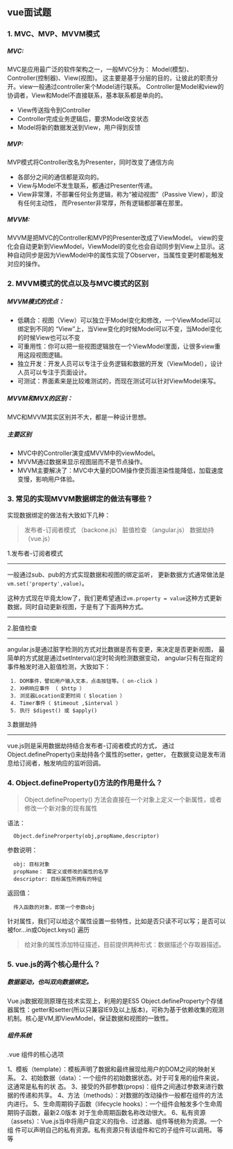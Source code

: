 ## vue面试题
### 1. MVC、MVP、MVVM模式

##### MVC:
  MVC是应用最广泛的软件架构之一，一般MVC分为：
  Model(模型)、Controller(控制器)、View(视图)。
  这主要是基于分层的目的，让彼此的职责分开。view一般通过controller来个Model进行联系。
  Controller是Model和view的协调者，View和Model不直接联系，基本联系都是单向的。
  - View传送指令到Controller
  - Controller完成业务逻辑后，要求Model改变状态
  - Model将新的数据发送到View，用户得到反馈
##### MVP:
  MVP模式将Controller改名为Presenter，同时改变了通信方向
  - 各部分之间的通信都是双向的。
  - View与Model不发生联系，都通过Presenter传递。
  - View非常薄，不部署任何业务逻辑，称为“被动视图”（Passive View），即没有任何主动性，
  而Presenter非常厚，所有逻辑都部署在那里。
##### MVVM:
  MVVM是把MVC的Controller和MVP的Presenter改成了ViewModel。
  view的变化会自动更新到ViewModel，ViewModel的变化也会自动同步到View上显示。这种自动同步是因为ViewModel中的属性实现了Observer，当属性变更时都能触发对应的操作。
  
 
### 2. MVVM模式的优点以及与MVC模式的区别
  
##### MVVM模式的优点：
  - 低耦合：视图（View）可以独立于Model变化和修改，一个ViewModel可以绑定到不同的
  “View”上，当View变化的时候Model可以不变，当Model变化的时候View也可以不变
  - 可重用性：你可以把一些视图逻辑放在一个ViewModel里面，让很多view重用这段视图逻辑。
  - 独立开发：开发人员可以专注于业务逻辑和数据的开发（ViewModel），设计人员可以专注于页面设计。
  - 可测试：界面素来是比较难测试的，而现在测试可以针对ViewModel来写。
##### MVVM和MVX的区别：
  MVC和MVVM其实区别并不大，都是一种设计思想。
##### 主要区别
  - MVC中的Controller演变成MVVM中的viewModel。
  - MVVM通过数据来显示视图层而不是节点操作。
  - MVVM主要解决了：MVC中大量的DOM操作使页面渲染性能降低，加载速度变慢，影响用户体验。
  
 
### 3. 常见的实现MVVM数据绑定的做法有哪些？

  实现数据绑定的做法有大致如下几种：
  > 发布者-订阅者模式 （backone.js）
  > 脏值检查 （angular.js）
  > 数据劫持 （vue.js）
  
  1.发布者-订阅者模式
  
  ----
  
  一般通过sub、pub的方式实现数据和视图的绑定监听，
  更新数据方式通常做法是`vm.set('property',value)`。
  
  这种方式现在毕竟太low了，我们更希望通过`vm.property = value`这种方式更新数据，同时自动更新视图，于是有了下面两种方式。
  
  ----
  
  2.脏值检查
  
  ----
  
  angular.js是通过脏字检测的方式对比数据是否有变更，来决定是否更新视图，
  最简单的方式就是通过setInterval()定时轮询检测数据变动，
  angular只有在指定的事件触发时进入脏值检测，大致如下：
  ```
   1. DOM事件，譬如用户输入文本，点击按钮等。（ on-click ）
   2. XHR响应事件 （ $http ）
   3. 浏览器Location变更时间（ $location ）
   4. Timer事件（ $timeout ,$interval ）
   5. 执行 $digest() 或 $apply()
  ```
  3.数据劫持
  
  ----
  
  vue.js则是采用数据劫持结合发布者-订阅者模式的方式，
  通过Object.defineProperty()来劫持各个属性的setter，getter，
  在数据变动是发布消息给订阅者，触发响应的监听回调。
  
  
### 4. Object.defineProperty()方法的作用是什么？
> Object.defineProperty() 方法会直接在一个对象上定义一个新属性，或者修改一个新对象的现有属性

语法：
```
  Object.defineProrperty(obj,propName,descriptor)
```
参数说明：
```
  obj: 目标对象
  propName： 需定义或修改的属性的名字
  descriptor: 目标属性所拥有的特征
```
返回值：
```
  传入函数的对象，即第一个参数obj
```
针对属性，我们可以给这个属性设置一些特性，比如是否只读不可以写；是否可以被for…in或Object.keys() 遍历
> 给对象的属性添加特征描述，目前提供两种形式：数据描述个存取器描述。

### 5. vue.js的两个核心是什么？

##### 数据驱动，也叫双向数据绑定。
  Vue.js数据观测原理在技术实现上，利用的是ES5 Object.defineProperty个存储器属性：getter和setter(所以只兼容IE9及以上版本)，可称为基于依赖收集的观测机制。核心是VM,即ViewModel，保证数据和视图的一致性。

##### 组件系统

.vue 组件的核心选项

  1、模板（template）：模板声明了数据和最终展现给用户的DOM之间的映射关系。
  2、初始数据（data）：一个组件的初始数据状态。对于可复用的组件来说，这通常是私有的状
态。
  3、接受的外部参数(props)：组件之间通过参数来进行数据的传递和共享。
  4、方法（methods）：对数据的改动操作一般都在组件的方法内进行。
  5、生命周期钩子函数（lifecycle hooks）：一个组件会触发多个生命周期钩子函数，最新2.0版本
对于生命周期函数名称改动很大。
  6、私有资源（assets）：Vue.js当中将用户自定义的指令、过滤器、组件等统称为资源。一个组
件可以声明自己的私有资源。私有资源只有该组件和它的子组件可以调用。
等等
